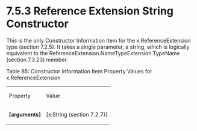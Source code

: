 <html dir="LTR" xmlns:mshelp="http://msdn.microsoft.com/mshelp" xmlns:ddue="http://ddue.schemas.microsoft.com/authoring/2003/5" xmlns:xlink="http://www.w3.org/1999/xlink" xmlns:tool="http://www.microsoft.com/tooltip"><body><input type="hidden" id="userDataCache" class="userDataStyle"><input type="hidden" id="hiddenScrollOffset"><img id="dropDownImage" style="display:none; height:0; width:0;" src="../local/drpdown.gif"><img id="dropDownHoverImage" style="display:none; height:0; width:0;" src="../local/drpdown_orange.gif"><img id="collapseImage" style="display:none; height:0; width:0;" src="../local/collapse.gif"><img id="expandImage" style="display:none; height:0; width:0;" src="../local/exp.gif"><img id="collapseAllImage" style="display:none; height:0; width:0;" src="../local/collall.gif"><img id="expandAllImage" style="display:none; height:0; width:0;" src="../local/expall.gif"><img id="copyImage" style="display:none; height:0; width:0;" src="../local/copycode.gif"><img id="copyHoverImage" style="display:none; height:0; width:0;" src="../local/copycodeHighlight.gif"><div id="header"><h1 class="heading">7.5.3 Reference Extension String Constructor</h1></div><div id="mainSection"><div id="mainBody"><div id="allHistory" class="saveHistory" onsave="saveAll()" onload="loadAll()"></div>




<p xmlns:wsd="http://wsdev.schemas.microsoft.com/authoring/2008/2" xmlns:msxsl="urn:schemas-microsoft-com:xslt" xmlns:script="urn:script" xmlns:build="urn:build">
<div id="sectionSection0" class="section" name="collapseableSection"><content xmlns="http://ddue.schemas.microsoft.com/authoring/2003/5" xmlns:wsd="http://wsdev.schemas.microsoft.com/authoring/2008/2" xmlns:msxsl="urn:schemas-microsoft-com:xslt" xmlns:script="urn:script" xmlns:build="urn:build">
				</content></div><div id="sectionSection1" class="section" name="collapseableSection"><content xmlns="http://ddue.schemas.microsoft.com/authoring/2003/5" xmlns:wsd="http://wsdev.schemas.microsoft.com/authoring/2008/2" xmlns:msxsl="urn:schemas-microsoft-com:xslt" xmlns:script="urn:script" xmlns:build="urn:build">
					<p xmlns="">This is the only Constructor Information Item for the <mshelp:link keywords="b69b165e-1b81-49d6-a4cf-6d82acb966c3" tabindex="0">x:ReferenceExtension type (section </mshelp:link><mshelp:link keywords="b69b165e-1b81-49d6-a4cf-6d82acb966c3" tabindex="0">7.2.5</mshelp:link><mshelp:link keywords="b69b165e-1b81-49d6-a4cf-6d82acb966c3" tabindex="0">)</mshelp:link>. It takes a single parameter, a string, which is logically equivalent to the <mshelp:link keywords="54f2e83d-44cf-47a7-a2af-26db44ef211c" tabindex="0">ReferenceExtension.NameTypeExtension.TypeName (section </mshelp:link><mshelp:link keywords="54f2e83d-44cf-47a7-a2af-26db44ef211c" tabindex="0">7.3.23</mshelp:link><mshelp:link keywords="54f2e83d-44cf-47a7-a2af-26db44ef211c" tabindex="0">)</mshelp:link> member.</p>
					<p xmlns="">Table 85: Constructor Information Item Property Values for x:ReferenceExtension</p>
					<p xmlns=""><b></b></p><table class="ProtocolAuthoredTable" xmlns=""><tr>
								<td id="ShadedCell">
									<p>Property</p>
								</td>
								<td id="ShadedCell">
									<p>Value</p>
								</td>
							</tr><tr>
							<td>
								<p>
									<b>[arguments]</b>
								</p>
							</td>
							<td>
								<p>[<mshelp:link keywords="5d75f9db-81a7-4b83-b432-05ef4d945cec" tabindex="0">x:String (section </mshelp:link><mshelp:link keywords="5d75f9db-81a7-4b83-b432-05ef4d945cec" tabindex="0">7.2.7</mshelp:link><mshelp:link keywords="5d75f9db-81a7-4b83-b432-05ef4d945cec" tabindex="0">)</mshelp:link>]</p>
							</td>
						</tr></table>
				</content></div><!--[if gte IE 5]>
			<tool:tip element="languageFilterToolTip" avoidmouse="false"/>
		<![endif]--></div><a name="feedback"></a><span></span></div></body></html>